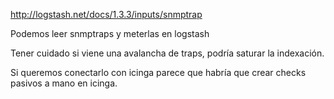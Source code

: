 http://logstash.net/docs/1.3.3/inputs/snmptrap

Podemos leer snmptraps y meterlas en logstash

Tener cuidado si viene una avalancha de traps, podría saturar la indexación.

Si queremos conectarlo con icinga parece que habría que crear checks pasivos a mano en icinga.
